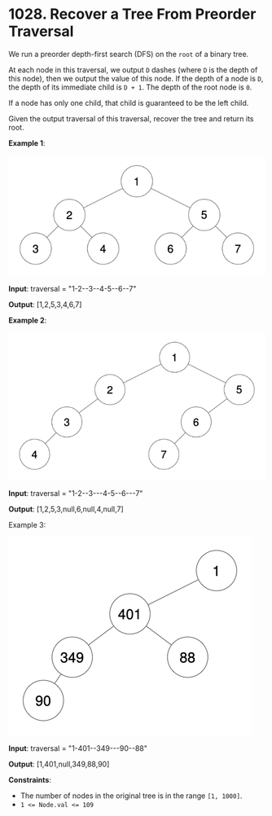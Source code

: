 
# 1028. Recover a Tree From Preorder Traversal

We run a preorder depth-first search (DFS) on the `root` of a binary tree.

At each node in this traversal, we output `D` dashes (where `D` is the depth of this node), then we output the value of this node.  If the depth of a node is `D`, the depth of its immediate child is `D + 1`.  The depth of the root node is `0`.

If a node has only one child, that child is guaranteed to be the left child.

Given the output traversal of this traversal, recover the tree and return its root.

**Example 1**:

![ex1](./static/recover_tree_ex1.png)

**Input**: traversal = "1-2--3--4-5--6--7"

**Output**: [1,2,5,3,4,6,7]

**Example 2**:

![ex2](./static/recover_tree_ex2.png)

**Input**: traversal = "1-2--3---4-5--6---7"

**Output**: [1,2,5,3,null,6,null,4,null,7]

Example 3:

![ex3](./static/recover_tree_ex3.png)

**Input**: traversal = "1-401--349---90--88"

**Output**: [1,401,null,349,88,90]

**Constraints**:

- The number of nodes in the original tree is in the range `[1, 1000]`.
- `1 <= Node.val <= 109`
